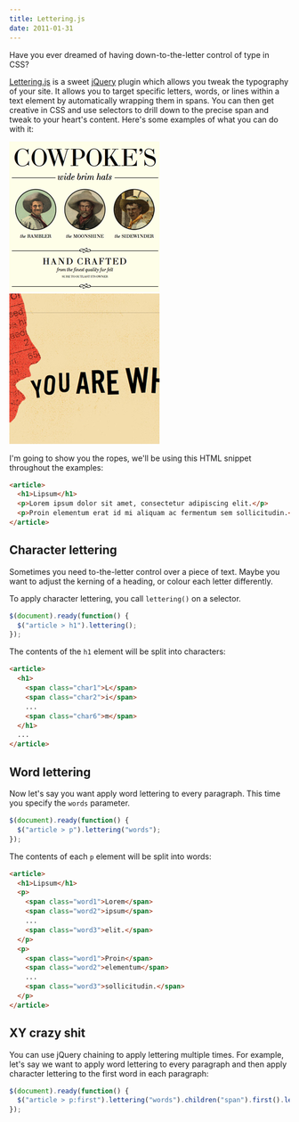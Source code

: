 ```yaml
---
title: Lettering.js
date: 2011-01-31
---
```


Have you ever dreamed of having down-to-the-letter control of type in CSS?

[Lettering.js](http://letteringjs.com/) is a sweet [jQuery](http://jquery.com/)
plugin which allows you tweak the typography of your site. It allows you to
target specific letters, words, or lines within a text element by automatically
wrapping them in spans. You can then get creative in CSS and use selectors to
drill down to the precise span and tweak to your heart's content. Here's some
examples of what you can do with it:

![Custom kerning](images/cowpoke.png)
![Per-letter tweaking](images/trent_walton.png)

I'm going to show you the ropes, we'll be using this HTML snippet throughout
the examples:

```html
<article>
  <h1>Lipsum</h1>
  <p>Lorem ipsum dolor sit amet, consectetur adipiscing elit.</p>
  <p>Proin elementum erat id mi aliquam ac fermentum sem sollicitudin.</p>
</article>
```

## Character lettering

Sometimes you need to-the-letter control over a piece of text. Maybe you want
to adjust the kerning of a heading, or colour each letter differently.

To apply character lettering, you call `lettering()` on a selector.

```javascript
$(document).ready(function() {
  $("article > h1").lettering();
});
```

The contents of the `h1` element will be split into characters:

```html
<article>
  <h1>
    <span class="char1">L</span>
    <span class="char2">i</span>
    ...
    <span class="char6">m</span>
  </h1>
  ...
</article>
```

## Word lettering

Now let's say you want apply word lettering to every paragraph. This time you
specify the `words` parameter.

```javascript
$(document).ready(function() {
  $("article > p").lettering("words");
});
```

The contents of each `p` element will be split into words:

```html
<article>
  <h1>Lipsum</h1>
  <p>
    <span class="word1">Lorem</span>
    <span class="word2">ipsum</span>
    ...
    <span class="word3">elit.</span>
  </p>
  <p>
    <span class="word1">Proin</span>
    <span class="word2">elementum</span>
    ...
    <span class="word3">sollicitudin.</span>
  </p>
</article>
```

## XY crazy shit

You can use jQuery chaining to apply lettering multiple times. For example,
let's say we want to apply word lettering to every paragraph and then apply
character lettering to the first word in each paragraph:

```javascript
$(document).ready(function() {
  $("article > p:first").lettering("words").children("span").first().lettering();
});
```
